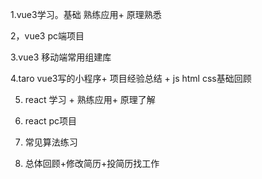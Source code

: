 1.vue3学习。基础 熟练应用+ 原理熟悉

2，vue3 pc端项目

3.vue3 移动端常用组建库

4.taro vue3写的小程序+ 项目经验总结 + js html css基础回顾

5. react 学习 + 熟练应用+ 原理了解

6. react pc项目
 
7. 常见算法练习

8. 总体回顾+修改简历+投简历找工作
